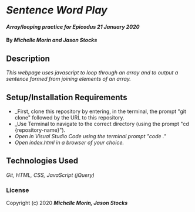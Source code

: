 # _Sentence Word Play_

#### _Array/looping practice for Epicodus_ _21 January 2020_

#### By _**Michelle Morin and Jason Stocks**_

## Description

_This webpage uses javascript to loop through an array and to output a sentence formed from joining elements of an array._

## Setup/Installation Requirements

* _First, clone this repository by entering, in the terminal, the prompt "git clone" followed by the URL to this repository.
* _Use Terminal to navigate to the correct directory (using the prompt "cd {repository-name}").
* _Open in Visual Studio Code using the terminal prompt "code ."_
* _Open index.html in a browser of your choice._

## Technologies Used

_Git, HTML, CSS, JavaScript (jQuery)_

### License

Copyright (c) 2020 **_Michelle Morin, Jason Stocks_**